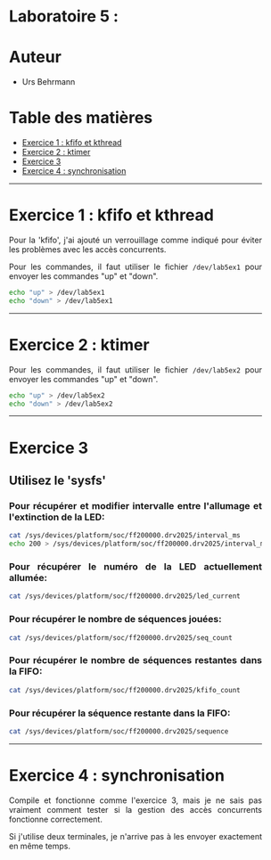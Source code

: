<div align="justify" style="margin-right:25px;margin-left:25px">

# Laboratoire 5 :  <!-- omit in toc -->

# Auteur <!-- omit in toc -->

- Urs Behrmann

# Table des matières <!-- omit in toc -->

- [Exercice 1 : kfifo et kthread](#exercice-1--kfifo-et-kthread)
- [Exercice 2 : ktimer](#exercice-2--ktimer)
- [Exercice 3](#exercice-3)
- [Exercice 4 : synchronisation](#exercice-4--synchronisation)

___

# Exercice 1 : kfifo et kthread

Pour la 'kfifo', j'ai ajouté un verrouillage comme indiqué pour éviter les problèmes avec les accès concurrents.

Pour les commandes, il faut utiliser le fichier `/dev/lab5ex1` pour envoyer les commandes "up" et "down".

```bash
echo "up" > /dev/lab5ex1
echo "down" > /dev/lab5ex1
```

___

# Exercice 2 : ktimer

Pour les commandes, il faut utiliser le fichier `/dev/lab5ex2` pour envoyer les commandes "up" et "down".

```bash
echo "up" > /dev/lab5ex2
echo "down" > /dev/lab5ex2
```

___

# Exercice 3

## Utilisez le 'sysfs'  <!-- omit in toc -->

### Pour récupérer et modifier intervalle entre l'allumage et l'extinction de la LED: <!-- omit in toc -->

```bash
cat /sys/devices/platform/soc/ff200000.drv2025/interval_ms
echo 200 > /sys/devices/platform/soc/ff200000.drv2025/interval_ms
```

### Pour récupérer le numéro de la LED actuellement allumée: <!-- omit in toc -->

```bash
cat /sys/devices/platform/soc/ff200000.drv2025/led_current
```

### Pour récupérer le nombre de séquences jouées: <!-- omit in toc -->

```bash
cat /sys/devices/platform/soc/ff200000.drv2025/seq_count
```

### Pour récupérer le nombre de séquences restantes dans la FIFO: <!-- omit in toc -->

```bash
cat /sys/devices/platform/soc/ff200000.drv2025/kfifo_count
```

### Pour récupérer la séquence restante dans la FIFO: <!-- omit in toc -->

```bash
cat /sys/devices/platform/soc/ff200000.drv2025/sequence
```

___

# Exercice 4 : synchronisation

Compile et fonctionne comme l'exercice 3, mais je ne sais pas vraiment comment tester si la gestion des accès concurrents fonctionne correctement.

Si j'utilise deux terminales, je n'arrive pas à les envoyer exactement en même temps.

</div>